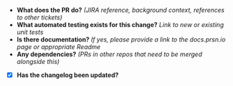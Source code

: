 - **What does the PR do?** *(JIRA reference, background context, references to other tickets)*
- **What automated testing exists for this change?** *Link to new or existing unit tests*
- **Is there documentation?** *If yes, please provide a link to the docs.prsn.io page or appropriate Readme*
- **Any dependencies?** *(PRs in other repos that need to be merged alongside this)*
- [x] **Has the changelog been updated?** 
